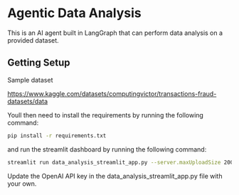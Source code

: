 # Agentic Data Analysis

This is an AI agent built in LangGraph that can perform data analysis on a provided dataset.

## Getting Setup

Sample dataset

https://www.kaggle.com/datasets/computingvictor/transactions-fraud-datasets/data 

Youll then need to install the requirements by running the following command:

```bash
pip install -r requirements.txt
```

and run the streamlit dashboard by running the following command:

```bash
streamlit run data_analysis_streamlit_app.py --server.maxUploadSize 2000
```

Update the OpenAI API key in the data_analysis_streamlit_app.py file with your own.
